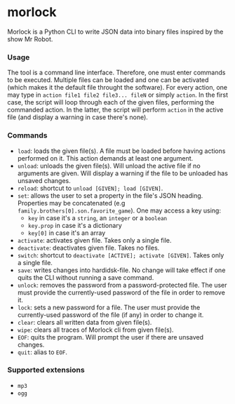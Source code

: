 # morlock

Morlock is a Python CLI to write JSON data into binary files inspired by the show Mr Robot.

### Usage

The tool is a command line interface. Therefore, one must enter commands to be executed. Multiple files can be loaded and one can be activated (which makes it the default file throught the software). For every action, one may type in `action file1 file2 file3... fileN` or simply `action`. In the first case, the script will loop through each of the given files, performing the commanded action. In the latter, the script will perform `action` in the active file (and display a warning in case there's none).

### Commands

* `load`: loads the given file(s). A file must be loaded before having actions performed on it. This action demands at least one argument.
* `unload`: unloads the given file(s). Will unload the active file if no arguments are given. Will display a warning if the file to be unloaded has unsaved changes.
* `reload`: shortcut to `unload [GIVEN]; load [GIVEN]`.
* `set`: allows the user to set a property in the file's JSON heading. Properties may be concatenated (e.g `family.brothers[0].son.favorite_game`). One may access a key using: 
    * `key` in case it's a `string`, an `integer` or a `boolean`
    * `key.prop` in case it's a dictionary
    * `key[0]` in case it's an array
* `activate`: activates given file. Takes only a single file.
* `deactivate`: deactivates given file. Takes no files.
* `switch`: shortcut to `deactivate [ACTIVE]; activate [GIVEN]`. Takes only a single file.
* `save`: writes changes into hardidsk-file. No change will take effect if one quits the CLI without running a save command.
* `unlock`: removes the password from a password-protected file. The user must provide the currently-used password of the file in order to remove it.
* `lock`: sets a new password for a file. The user must provide the currently-used password of the file (if any) in order to change it.
* `clear`: clears all written data from given file(s).
* `wipe`: clears all traces of Morlock cli from given file(s).
* `EOF`: quits the program. Will prompt the user if there are unsaved changes.
* `quit`: alias to `EOF`.


### Supported extensions

* `mp3`
* `ogg`